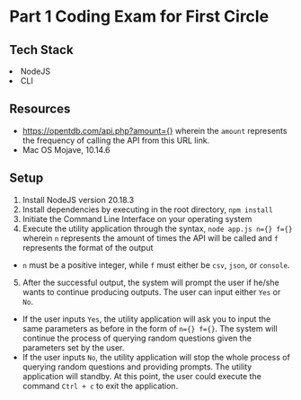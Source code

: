 # Part 1 Coding Exam for First Circle

## Tech Stack
<li>NodeJS</li>
<li>CLI</li>

## Resources
- https://opentdb.com/api.php?amount={} wherein the `amount` represents the frequency of calling the API from this URL link.
- Mac OS Mojave, 10.14.6

## Setup 
1. Install NodeJS version 20.18.3
2. Install dependencies by executing in the root directory, `npm install`
3. Initiate the Command Line Interface on your operating system
4. Execute the utility application through the syntax, `node app.js n={} f={}` wherein `n` represents the amount of times the API will be called and `f` represents
the format of the output
- `n` must be a positive integer, while `f` must either be `csv`, `json`, or `console`.
5. After the successful output, the system will prompt the user if he/she wants to continue producing outputs. The user can input either `Yes` or `No`.
- If the user inputs `Yes`, the utility application will ask you to input the same parameters as before in the form of `n={} f={}`. The system will continue the process of querying random questions given the parameters set by the user.
- If the user inputs `No`, the utility application will stop the whole process of querying random questions and providing prompts. The utility application will standby. At this point, the user could execute the command `Ctrl + c` to exit the application.  
